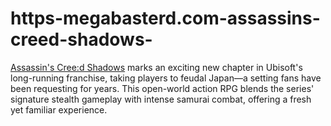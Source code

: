# https-megabasterd.com-assassins-creed-shadows-
[Assassin's Cree:d Shadows](https://megabasterd.com/assassins-creed-shadows/) marks an exciting new chapter in Ubisoft's long-running franchise, taking players to feudal Japan—a setting fans have been requesting for years. This open-world action RPG blends the series' signature stealth gameplay with intense samurai combat, offering a fresh yet familiar experience.
